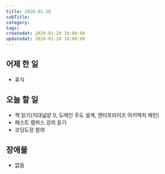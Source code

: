 ```yaml
---
title: 2020.01.28
subTitle:
category:
tags:
createdat: 2020-01-28 10:00:00
updatedat: 2020-01-28 10:00:00
---
```


## 어제 한 일

* 휴식

## 오늘 할 일

* 책 읽기(지대넓얕 0, 도메인 주도 설계, 엔터프라이즈 아키텍처 패턴)
* 패스트 캠퍼스 강의 듣기
* 코딩도장 참여

## 장애물

* 없음
